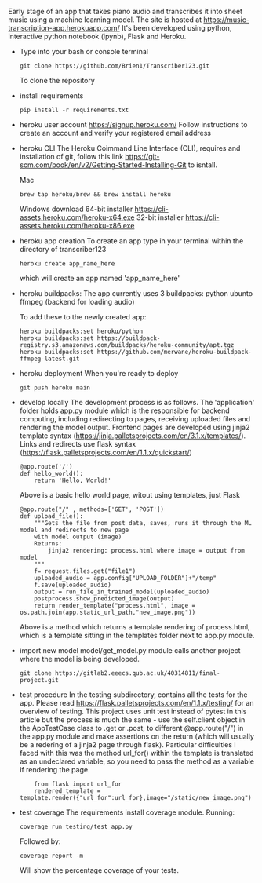 Early stage of an app that takes piano audio and transcribes it into sheet music using a machine learning model. The site is hosted at https://music-transcription-app.herokuapp.com/
It's been developed using python, interactive python notebook (ipynb), Flask and Heroku.

-
    Type into your bash or console terminal
    ~~~
    git clone https://github.com/Brien1/Transcriber123.git
    ~~~
    To clone the repository

- install requirements
    ~~~
    pip install -r requirements.txt
    ~~~
- heroku user account
    https://signup.heroku.com/
    Follow instructions to create an account and verify your registered email address
- heroku CLI
    The Heroku Coimmand Line Interface (CLI), requires and installation of git, follow this link https://git-scm.com/book/en/v2/Getting-Started-Installing-Git to isntall.
    
    Mac 
    ~~~
    brew tap heroku/brew && brew install heroku
    ~~~

    Windows download
        64-bit installer https://cli-assets.heroku.com/heroku-x64.exe
        32-bit installer https://cli-assets.heroku.com/heroku-x86.exe
- heroku app creation
    To create an app type in your terminal within the directory of transcriber123
    ~~~
    heroku create app_name_here
    ~~~
    which will create an app named 'app_name_here'

- heroku buildpacks:
    The app currently uses 3 buildpacks:
    python
    ubunto
    ffmpeg (backend for loading audio)

    To add these to the newly created app:
    ~~~
    heroku buildpacks:set heroku/python
    heroku buildpacks:set https://buildpack-registry.s3.amazonaws.com/buildpacks/heroku-community/apt.tgz
    heroku buildpacks:set https://github.com/merwane/heroku-buildpack-ffmpeg-latest.git
    ~~~
- heroku deployment
    When you're ready to deploy
    ~~~
    git push heroku main
    ~~~
- develop locally
    The development process is as follows. The 'application' folder holds app.py module which is the responsible for backend computing, including redirecting to pages, receiving uploaded files and rendering the model output. 
    Frontend pages are developed using jinja2 template syntax (https://jinja.palletsprojects.com/en/3.1.x/templates/). Links and redirects use flask syntax (https://flask.palletsprojects.com/en/1.1.x/quickstart/)
    ~~~
    @app.route('/')
    def hello_world():
        return 'Hello, World!'
    ~~~
    Above is a basic hello world page, witout using templates, just Flask
    ~~~
    @app.route("/" , methods=['GET', 'POST'])
    def upload_file():
        """Gets the file from post data, saves, runs it through the ML model and redirects to new page
        with model output (image)
        Returns:
            jinja2 rendering: process.html where image = output from model
        """
        f= request.files.get("file1")
        uploaded_audio = app.config["UPLOAD_FOLDER"]+"/temp"
        f.save(uploaded_audio)
        output = run_file_in_trained_model(uploaded_audio)
        postprocess.show_predicted_image(output)
        return render_template("process.html", image = os.path.join(app.static_url_path,"new_image.png"))
    ~~~
    Above is a method which returns a template rendering of process.html, which is a template sitting in the templates folder next to app.py module. 
- import new model
    model/get_model.py module calls another project where the model is being developed. 
    ~~~
    git clone https://gitlab2.eeecs.qub.ac.uk/40314811/final-project.git
    ~~~
- test procedure
    In the testing subdirectory, contains all the tests for the app.
    Please read https://flask.palletsprojects.com/en/1.1.x/testing/
    for an overview of testing. This project uses unit test instead of pytest in this article but the process is much the same -  use the self.client object in the AppTestCase class to .get or .post, to different @app.route("/") in the app.py module and make assertions on the return (which will usually be a redering of a jinja2 page through flask). Particular difficulties I faced with this was the method url_for() within the template is translated as an undeclared variable, so you need to pass the method as a variable if rendering the page. 
    ~~~
        from flask import url_for
        rendered_template = template.render({"url_for":url_for},image="/static/new_image.png")
    ~~~
- test coverage
    The requirements install coverage module. Running:
    ~~~
    coverage run testing/test_app.py
    ~~~
    Followed by:
    ~~~
    coverage report -m               
    ~~~
    Will show the percentage coverage of your tests.
